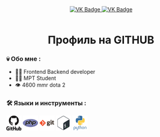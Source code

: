 <div id="badges" align ="center">
  <a href="https://vk.com/skuf013">
    <img src = "https://img.shields.io/badge/VK-blue?style=for-the badge&logoColor=white" alt="VK Badge"/>
  </a>

  <a href= "https://mail.google.com/mail/u/0/#inbox">
    <img src = "https://img.shields.io/badge/EMAIL-red?style=for-the-badge&logo=Gmail&logoColor-white" alt="VK Badge"/>
  </a>
</div>

<div id="viewprof" align="center" >
  <img src="https://komarev.com/ghpvc/?username=148Trun8&style-flat-square&color=blue" alt=""/>
</div>

<div id="heythere" align="center">
<h1> Профиль на GITHUB </h1>
</div>


###  :skull: Обо мне :

- :lotus_position_man: Frontend Backend developer
- :astronaut: MPT Student
- :eye: 4600 mmr dota 2

###  :hammer_and_wrench: Языки и инструменты :


<div>
  <img src="https://github.com/devicons/devicon/blob/master/icons/github/github-original-wordmark.svg" width="40" height="40"/>
  <img src="https://github.com/devicons/devicon/blob/master/icons/php/php-original.svg" width="40" height="40"/>
  <img src="https://github.com/devicons/devicon/blob/master/icons/git/git-original-wordmark.svg" width="40" height="40"/>
<img src="https://github.com/devicons/devicon/blob/master/icons/bash/bash-original.svg" width="40" height="40"/>
<img src="https://github.com/devicons/devicon/blob/master/icons/python/python-original-wordmark.svg" width="40" height="40"/>
